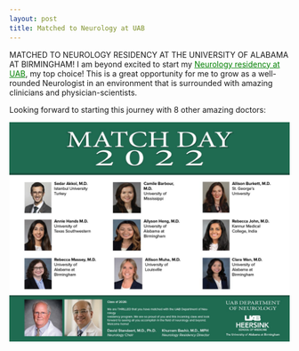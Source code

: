 ```yaml
---
layout: post
title: Matched to Neurology at UAB
---
```

MATCHED TO NEUROLOGY RESIDENCY AT THE UNIVERSITY OF ALABAMA AT BIRMINGHAM!
I am beyond excited to start my <a href="https://www.uab.edu/medicine/neurology/education/residency" style="color: green" target="_blank">Neurology residency at UAB</a>, my top choice! This is a great opportunity for me to grow as a well-rounded Neurologist in an environment that is surrounded with amazing clinicians and physician-scientists. 

Looking forward to starting this journey with 8 other amazing doctors:

<div style="text-align:center"><img src="/images/match.jpg?raw=true" title="8 amazing doctors and me"/></div>

